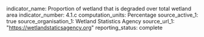indicator_name: Proportion of wetland that is degraded over total wetland area
indicator_number: 4.1.c
computation_units: Percentage
source_active_1: true
source_organisation_1: Wetland Statistics Agency
source_url_1: "https://wetlandstaticsagency.org"
reporting_status: complete
